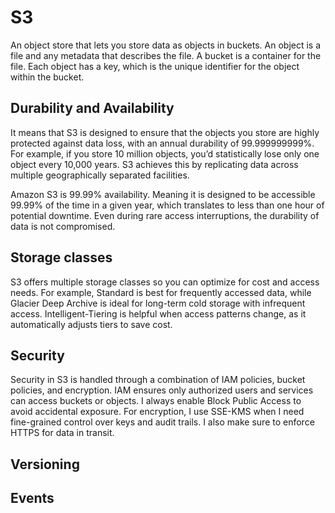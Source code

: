 # S3
An object store that lets you store data as objects in buckets. An object is a file
and any metadata that describes the file. A bucket is a container for the file. Each object
has a key, which is the unique identifier for the object within the bucket.

## Durability and Availability
It means that S3 is designed to ensure that the objects you store are highly protected against data loss, 
with an annual durability of 99.999999999%. For example, if you store 10 million objects, 
you’d statistically lose only one object every 10,000 years. S3 achieves this by replicating 
data across multiple geographically separated facilities.

Amazon S3 is 99.99% availability. Meaning it is designed to be accessible 99.99% of the time in a given year, 
which translates to less than one hour of potential downtime. Even during rare access interruptions,
the durability of data is not compromised.

## Storage classes
S3 offers multiple storage classes so you can optimize for cost and access needs. For example, 
Standard is best for frequently accessed data, while Glacier Deep Archive is ideal for long-term 
cold storage with infrequent access. Intelligent-Tiering is helpful when access patterns change, 
as it automatically adjusts tiers to save cost.

## Security
Security in S3 is handled through a combination of IAM policies, bucket policies, and encryption.
IAM ensures only authorized users and services can access buckets or objects. I always enable 
Block Public Access to avoid accidental exposure. For encryption, I use SSE-KMS when I need fine-grained control 
over keys and audit trails. I also make sure to enforce HTTPS for data in transit.

## Versioning

## Events